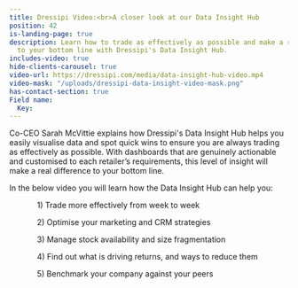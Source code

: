 ```yaml
---
title: Dressipi Video:<br>A closer look at our Data Insight Hub
position: 42
is-landing-page: true
description: Learn how to trade as effectively as possible and make a real difference
  to your bottom line with Dressipi's Data Insight Hub.
includes-video: true
hide-clients-carousel: true
video-url: https://dressipi.com/media/data-insight-hub-video.mp4
video-mask: "/uploads/dressipi-data-insight-video-mask.png"
has-contact-section: true
Field name:
  Key: 
---
```


Co-CEO Sarah McVittie explains how Dressipi's Data Insight Hub helps you easily visualise data and spot quick wins to ensure you are always trading as effectively as possible. With dashboards that are genuinely actionable and customised to each retailer’s requirements, this level of insight will make a real difference to your bottom line.

In the below video you will learn how the Data Insight Hub can help you:

<p style="padding-left: 50px;margin-bottom: 5px;"> 1) Trade more effectively from week to week </p>
<p style="padding-left: 50px;margin-bottom: 5px;"> 2) Optimise your marketing and CRM strategies </p>
<p style="padding-left: 50px;margin-bottom: 5px;"> 3) Manage stock availability and size fragmentation </p>
<p style="padding-left: 50px;margin-bottom: 5px;"> 4) Find out what is driving returns, and ways to reduce them </p>
<p style="padding-left: 50px;margin-bottom: 5px;"> 5) Benchmark your company against your peers </p>
